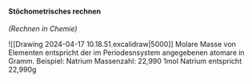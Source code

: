 #### Stöchometrisches rechnen 
*(Rechnen in Chemie)*

![[Drawing 2024-04-17 10.18.51.excalidraw|5000]]
Molare Masse von Elementen entspricht der im Periodesnsystem angegebenen atomare in Gramm.
Beispiel: Natrium
Massenzahl: 22,990
1mol Natrium entspricht 22,990g 


